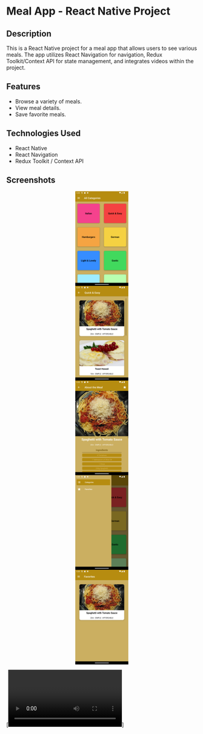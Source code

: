 # Meal App - React Native Project

## Description

This is a React Native project for a meal app that allows users to see various meals. The app utilizes React Navigation for navigation, Redux Toolkit/Context API for state management, and integrates videos within the project.

## Features

- Browse a variety of meals.
- View meal details.
- Save favorite meals.

## Technologies Used

- React Native
- React Navigation
- Redux Toolkit / Context API

## Screenshots

<div style="display: flex; flex-direction: column; align-items: center;">
  <img src="./assets/images/1.png" width="140" alt="Screenshot 1" />
  <img src="./assets/images/2.png" width="140" alt="Screenshot 1" />
  <img src="./assets/images/3.png" width="140" alt="Screenshot 1" />
  <img src="./assets/images/4.png" width="140" alt="Screenshot 1" />
  <img src="./assets/images/5.png" width="140" alt="Screenshot 1" />
</div>

[![Meal App Demo](./assets/video/vidMealApp.mp4)]

